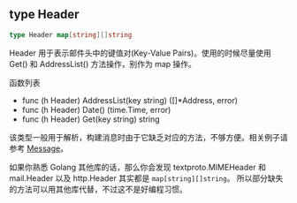 ## type Header

```go
type Header map[string][]string
```

Header 用于表示邮件头中的键值对(Key-Value Pairs)。使用的时候尽量使用 Get() 和 AddressList() 方法操作，别作为 map 操作。

函数列表

- func (h Header) AddressList(key string) ([]*Address, error)
- func (h Header) Date() (time.Time, error)
- func (h Header) Get(key string) string

该类型一般用于解析，构建消息时由于它缺乏对应的方法，不够方便。相关例子请参考 [Message](Message.md)。

如果你熟悉 Golang 其他库的话，那么你会发现 textproto.MIMEHeader 和
mail.Header 以及 http.Header 其实都是 ``map[string][]string``。
所以部分缺失的方法可以用其他库代替，不过这不是好编程习惯。

